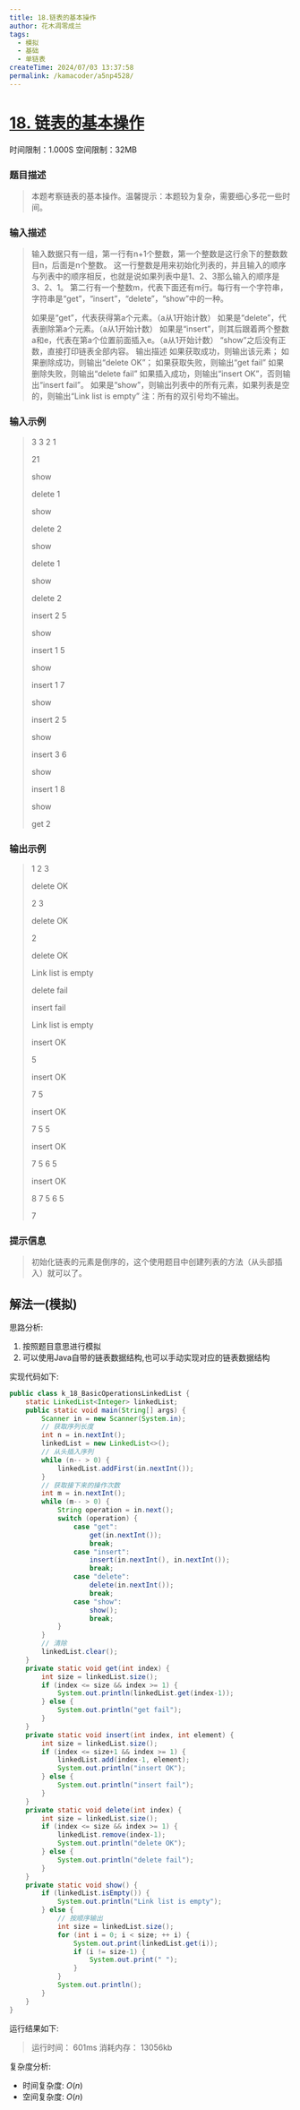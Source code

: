 ```yaml
---
title: 18.链表的基本操作
author: 花木凋零成兰
tags:
  - 模拟
  - 基础
  - 单链表
createTime: 2024/07/03 13:37:58
permalink: /kamacoder/a5np4528/
---
```


# [18. 链表的基本操作](https://www.kamacoder.com/problempage.php?pid=1017)
时间限制：1.000S  空间限制：32MB
### 题目描述
>本题考察链表的基本操作。温馨提示：本题较为复杂，需要细心多花一些时间。
### 输入描述
>输入数据只有一组，第一行有n+1个整数，第一个整数是这行余下的整数数目n，后面是n个整数。
这一行整数是用来初始化列表的，并且输入的顺序与列表中的顺序相反，也就是说如果列表中是1、2、3那么输入的顺序是3、2、1。
第二行有一个整数m，代表下面还有m行。每行有一个字符串，字符串是“get”，“insert”，“delete”，“show”中的一种。
>
>
>如果是“get”，代表获得第a个元素。（a从1开始计数）
如果是“delete”，代表删除第a个元素。（a从1开始计数）
如果是“insert”，则其后跟着两个整数a和e，代表在第a个位置前面插入e。（a从1开始计数）
“show”之后没有正数，直接打印链表全部内容。
输出描述
如果获取成功，则输出该元素；
如果删除成功，则输出“delete OK”；
如果获取失败，则输出“get fail”
如果删除失败，则输出“delete fail”
如果插入成功，则输出“insert OK”，否则输出“insert fail”。
如果是“show”，则输出列表中的所有元素，如果列表是空的，则输出“Link list is empty”
注：所有的双引号均不输出。
### 输入示例
> 3 3 2 1
> 
> 21
> 
> show
> 
> delete 1
> 
> show
> 
> delete 2
> 
> show
> 
> delete 1
> 
> show
> 
> delete 2
> 
> insert 2 5
> 
> show
> 
> insert 1 5
> 
> show
> 
> insert 1 7
> 
> show
> 
> insert 2 5
> 
> show
> 
> insert 3 6
> 
> show
> 
> insert 1 8
> 
> show
> 
> get 2
> 
### 输出示例
> 1 2 3
> 
> delete OK
> 
> 2 3
> 
> delete OK
> 
> 2
> 
> delete OK
> 
> Link list is empty
> 
> delete fail
> 
> insert fail
> 
> Link list is empty
> 
> insert OK
> 
> 5
> 
> insert OK
> 
> 7 5
> 
> insert OK
> 
> 7 5 5
> 
> insert OK
> 
> 7 5 6 5
> 
> insert OK
> 
> 8 7 5 6 5
> 
> 7
### 提示信息
> 初始化链表的元素是倒序的，这个使用题目中创建列表的方法（从头部插入）就可以了。

## 解法一(模拟)

思路分析:
1. 按照题目意思进行模拟
2. 可以使用Java自带的链表数据结构,也可以手动实现对应的链表数据结构

实现代码如下:
```java
public class k_18_BasicOperationsLinkedList {
    static LinkedList<Integer> linkedList;
    public static void main(String[] args) {
        Scanner in = new Scanner(System.in);
        // 获取序列长度
        int n = in.nextInt();
        linkedList = new LinkedList<>();
        // 从头插入序列
        while (n-- > 0) {
            linkedList.addFirst(in.nextInt());
        }
        // 获取接下来的操作次数
        int m = in.nextInt();
        while (m-- > 0) {
            String operation = in.next();
            switch (operation) {
                case "get":
                    get(in.nextInt());
                    break;
                case "insert":
                    insert(in.nextInt(), in.nextInt());
                    break;
                case "delete":
                    delete(in.nextInt());
                    break;
                case "show":
                    show();
                    break;
            }
        }
        // 清除
        linkedList.clear();
    }
    private static void get(int index) {
        int size = linkedList.size();
        if (index <= size && index >= 1) {
            System.out.println(linkedList.get(index-1));
        } else {
            System.out.println("get fail");
        }
    }
    private static void insert(int index, int element) {
        int size = linkedList.size();
        if (index <= size+1 && index >= 1) {
            linkedList.add(index-1, element);
            System.out.println("insert OK");
        } else {
            System.out.println("insert fail");
        }
    }
    private static void delete(int index) {
        int size = linkedList.size();
        if (index <= size && index >= 1) {
            linkedList.remove(index-1);
            System.out.println("delete OK");
        } else {
            System.out.println("delete fail");
        }
    }
    private static void show() {
        if (linkedList.isEmpty()) {
            System.out.println("Link list is empty");
        } else {
            // 按顺序输出
            int size = linkedList.size();
            for (int i = 0; i < size; ++ i) {
                System.out.print(linkedList.get(i));
                if (i != size-1) {
                    System.out.print(" ");
                }
            }
            System.out.println();
        }
    }
}
```

运行结果如下:
> 运行时间：
601ms
消耗内存：
13056kb

复杂度分析:
- 时间复杂度: $O(n)$
- 空间复杂度: $O(n)$
